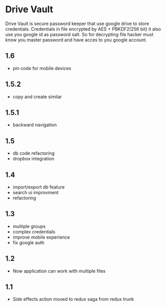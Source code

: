 # Drive Vault

Drive Vault is secure password keeper that use google drive to store credentials.
Credentials in file encrypted by AES + PBKDF2(256 bit) it also use you google id as password salt.
So for decrypting file hacker must know you master password and have acces to you google account.

## 1.6
* pin code for mobile devices

## 1.5.2
* copy and create similar

## 1.5.1
* backward navigation

## 1.5
* db code refactoring
* dropbox integration

## 1.4
* import/export db feature
* search ui improvment
* refactoring

## 1.3
* multiple groups
* complex credentials
* improve mobile experience
* fix google auth

## 1.2

* Now application can work with multiple files

## 1.1

* Side effects action moved to redux saga from redux trunk
